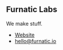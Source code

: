 ## Furnatic Labs

We make stuff.

- [Website](https://furnatic.io)
- [hello@furnatic.io](mailto:hello@furnatic.io)
